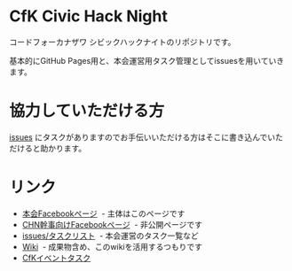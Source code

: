 # CfK Civic Hack Night 
コードフォーカナザワ シビックハックナイトのリポジトリです。

基本的にGitHub Pages用と、本会運営用タスク管理としてissuesを用いていきます。

# 協力していただける方

[issues](https://github.com/codeforkanazawa-org/chn/issues) にタスクがありますのでお手伝いいただける方はそこに書き込んでいただけると助かります。

# リンク
- [本会Facebookページ](https://www.facebook.com/CivicHackNight/)
  - 主体はこのページです
- [CHN幹事向けFacebookページ](https://www.facebook.com/groups/803698193047270/)
  - 非公開ページです
- [issues/タスクリスト](https://github.com/codeforkanazawa-org/chn/issues)
  - 本会運営のタスク一覧など
- [Wiki](https://github.com/codeforkanazawa-org/chn/wiki)
  - 成果物含め、このwikiを活用するつもりです
- [CfKイベントタスク](https://docs.google.com/spreadsheets/d/1JLp5c-kQ65VV0KzoUAhve39UBn-lIMGj0rcXGoY75ZE/edit?usp=sharing)
